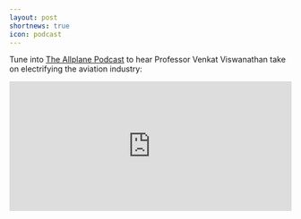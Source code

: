 ```yaml
---
layout: post
shortnews: true
icon: podcast
---
```


Tune into [The Allplane Podcast](https://doi.org/10.1038/s41586-021-04139-1) to hear Professor Venkat Viswanathan take on electrifying the aviation industry:

<iframe src="https://open.spotify.com/embed/episode/35TfbBTpR8vpvbc2J5uk2O?utm_source=generator" width="100%" height="232" frameBorder="0" allowfullscreen="" allow="autoplay; clipboard-write; encrypted-media; fullscreen; picture-in-picture"></iframe>
